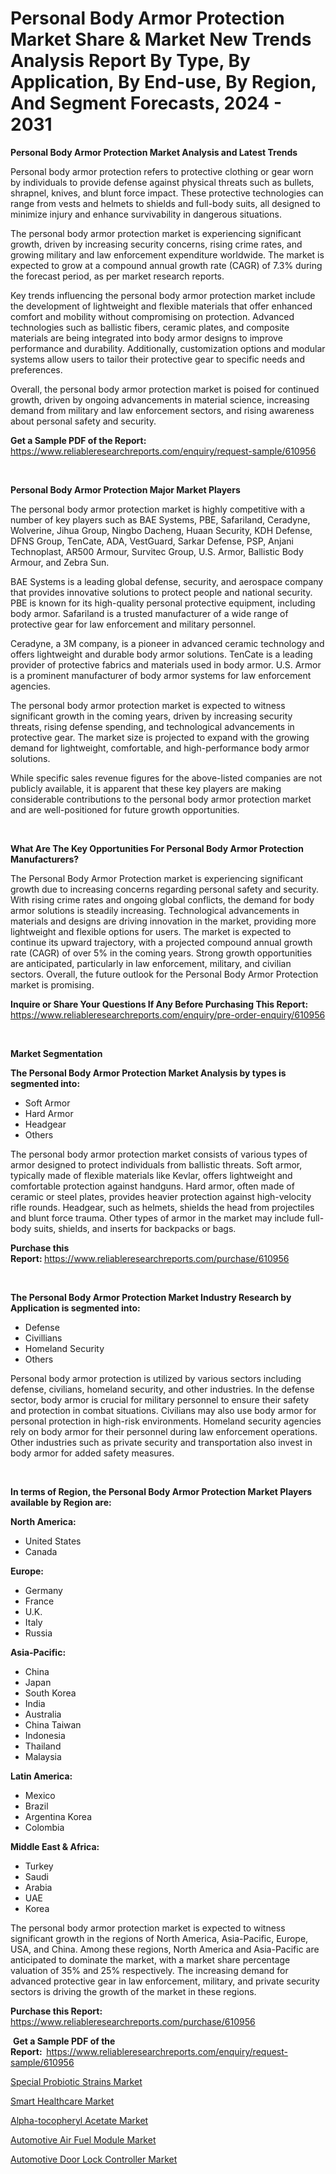 <p><h1>Personal Body Armor Protection Market Share & Market New Trends Analysis Report By Type, By Application, By End-use, By Region, And Segment Forecasts, 2024 - 2031</h1></p><p><strong>Personal Body Armor Protection Market Analysis and Latest Trends</strong></p>
<p><p>Personal body armor protection refers to protective clothing or gear worn by individuals to provide defense against physical threats such as bullets, shrapnel, knives, and blunt force impact. These protective technologies can range from vests and helmets to shields and full-body suits, all designed to minimize injury and enhance survivability in dangerous situations.</p><p>The personal body armor protection market is experiencing significant growth, driven by increasing security concerns, rising crime rates, and growing military and law enforcement expenditure worldwide. The market is expected to grow at a compound annual growth rate (CAGR) of 7.3% during the forecast period, as per market research reports.</p><p>Key trends influencing the personal body armor protection market include the development of lightweight and flexible materials that offer enhanced comfort and mobility without compromising on protection. Advanced technologies such as ballistic fibers, ceramic plates, and composite materials are being integrated into body armor designs to improve performance and durability. Additionally, customization options and modular systems allow users to tailor their protective gear to specific needs and preferences.</p><p>Overall, the personal body armor protection market is poised for continued growth, driven by ongoing advancements in material science, increasing demand from military and law enforcement sectors, and rising awareness about personal safety and security.</p></p>
<p><strong>Get a Sample PDF of the Report:&nbsp;</strong> <a href="https://www.reliableresearchreports.com/enquiry/request-sample/610956">https://www.reliableresearchreports.com/enquiry/request-sample/610956</a></p>
<p>&nbsp;</p>
<p><strong>Personal Body Armor Protection Major Market Players</strong></p>
<p><p>The personal body armor protection market is highly competitive with a number of key players such as BAE Systems, PBE, Safariland, Ceradyne, Wolverine, Jihua Group, Ningbo Dacheng, Huaan Security, KDH Defense, DFNS Group, TenCate, ADA, VestGuard, Sarkar Defense, PSP, Anjani Technoplast, AR500 Armour, Survitec Group, U.S. Armor, Ballistic Body Armour, and Zebra Sun.</p><p>BAE Systems is a leading global defense, security, and aerospace company that provides innovative solutions to protect people and national security. PBE is known for its high-quality personal protective equipment, including body armor. Safariland is a trusted manufacturer of a wide range of protective gear for law enforcement and military personnel.</p><p>Ceradyne, a 3M company, is a pioneer in advanced ceramic technology and offers lightweight and durable body armor solutions. TenCate is a leading provider of protective fabrics and materials used in body armor. U.S. Armor is a prominent manufacturer of body armor systems for law enforcement agencies.</p><p>The personal body armor protection market is expected to witness significant growth in the coming years, driven by increasing security threats, rising defense spending, and technological advancements in protective gear. The market size is projected to expand with the growing demand for lightweight, comfortable, and high-performance body armor solutions.</p><p>While specific sales revenue figures for the above-listed companies are not publicly available, it is apparent that these key players are making considerable contributions to the personal body armor protection market and are well-positioned for future growth opportunities.</p></p>
<p>&nbsp;</p>
<p><strong>What Are The Key Opportunities For Personal Body Armor Protection Manufacturers?</strong></p>
<p><p>The Personal Body Armor Protection market is experiencing significant growth due to increasing concerns regarding personal safety and security. With rising crime rates and ongoing global conflicts, the demand for body armor solutions is steadily increasing. Technological advancements in materials and designs are driving innovation in the market, providing more lightweight and flexible options for users. The market is expected to continue its upward trajectory, with a projected compound annual growth rate (CAGR) of over 5% in the coming years. Strong growth opportunities are anticipated, particularly in law enforcement, military, and civilian sectors. Overall, the future outlook for the Personal Body Armor Protection market is promising.</p></p>
<p><strong>Inquire or Share Your Questions If Any Before Purchasing This Report:</strong> <a href="https://www.reliableresearchreports.com/enquiry/pre-order-enquiry/610956">https://www.reliableresearchreports.com/enquiry/pre-order-enquiry/610956</a></p>
<p>&nbsp;</p>
<p><strong>Market Segmentation</strong></p>
<p><strong>The Personal Body Armor Protection Market Analysis by types is segmented into:</strong></p>
<p><ul><li>Soft Armor</li><li>Hard Armor</li><li>Headgear</li><li>Others</li></ul></p>
<p><p>The personal body armor protection market consists of various types of armor designed to protect individuals from ballistic threats. Soft armor, typically made of flexible materials like Kevlar, offers lightweight and comfortable protection against handguns. Hard armor, often made of ceramic or steel plates, provides heavier protection against high-velocity rifle rounds. Headgear, such as helmets, shields the head from projectiles and blunt force trauma. Other types of armor in the market may include full-body suits, shields, and inserts for backpacks or bags.</p></p>
<p><strong>Purchase this Report:&nbsp;</strong><a href="https://www.reliableresearchreports.com/purchase/610956">https://www.reliableresearchreports.com/purchase/610956</a></p>
<p>&nbsp;</p>
<p><strong>The Personal Body Armor Protection Market Industry Research by Application is segmented into:</strong></p>
<p><ul><li>Defense</li><li>Civillians</li><li>Homeland Security</li><li>Others</li></ul></p>
<p><p>Personal body armor protection is utilized by various sectors including defense, civilians, homeland security, and other industries. In the defense sector, body armor is crucial for military personnel to ensure their safety and protection in combat situations. Civilians may also use body armor for personal protection in high-risk environments. Homeland security agencies rely on body armor for their personnel during law enforcement operations. Other industries such as private security and transportation also invest in body armor for added safety measures.</p></p>
<p>&nbsp;</p>
<p><strong>In terms of Region, the Personal Body Armor Protection Market Players available by Region are:</strong></p>
<p>
    <p> <strong> North America: </strong>
        <ul>
            <li>United States</li>
            <li>Canada</li>
        </ul>
        </p> 
    <p> <strong> Europe: </strong>
        <ul>
            <li>Germany</li>
            <li>France</li>
            <li>U.K.</li>
            <li>Italy</li>
            <li>Russia</li>
        </ul>
        </p> 
    <p> <strong> Asia-Pacific: </strong>
        <ul>
            <li>China</li>
            <li>Japan</li>
            <li>South Korea</li>
            <li>India</li>
            <li>Australia</li>
            <li>China Taiwan</li>
            <li>Indonesia</li>
            <li>Thailand</li>
            <li>Malaysia</li>
        </ul>
        </p> 
    <p> <strong> Latin America: </strong>
        <ul>
            <li>Mexico</li>
            <li>Brazil</li>
            <li>Argentina Korea</li>
            <li>Colombia</li>
        </ul>
        </p> 
    <p> <strong> Middle East & Africa: </strong>
        <ul>
            <li>Turkey</li>
            <li>Saudi</li>
            <li>Arabia</li>
            <li>UAE</li>
            <li>Korea</li>
        </ul>
    </p>
    </p>
<p><p>The personal body armor protection market is expected to witness significant growth in the regions of North America, Asia-Pacific, Europe, USA, and China. Among these regions, North America and Asia-Pacific are anticipated to dominate the market, with a market share percentage valuation of 35% and 25% respectively. The increasing demand for advanced protective gear in law enforcement, military, and private security sectors is driving the growth of the market in these regions.</p></p>
<p><strong>Purchase this Report: </strong><a href="https://www.reliableresearchreports.com/purchase/610956">https://www.reliableresearchreports.com/purchase/610956</a></p>
<p>&nbsp;<strong>Get a Sample PDF of the Report:&nbsp;&nbsp;</strong><a href="https://www.reliableresearchreports.com/enquiry/request-sample/610956">https://www.reliableresearchreports.com/enquiry/request-sample/610956</a></p>
<p><strong></strong></p>
<p><p><a href="https://github.com/santosh758595/Market-Research-Report-List-3/blob/main/special-probiotic-strains-market.md">Special Probiotic Strains Market</a></p><p><a href="https://medium.com/@bernadetteball666/smart-healthcare-market-the-key-to-successful-business-strategy-forecast-till-2031-2144920d5531">Smart Healthcare Market</a></p><p><a href="https://github.com/Angelnienowdseej3e45z3p8c/Market-Research-Report-List-1/blob/main/alpha-tocopheryl-acetate-market.md">Alpha-tocopheryl Acetate Market</a></p><p><a href="https://issuu.com/reportprime-2/docs/automotive-air-fuel-module-market-size-2030.pptx">Automotive Air Fuel Module Market</a></p><p><a href="https://issuu.com/reportprime-2/docs/automotive-door-lock-controller-market-size-2030.p">Automotive Door Lock Controller Market</a></p></p>
